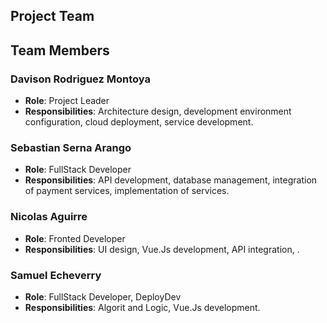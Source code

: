 ## Project Team

## Team Members

### Davison Rodriguez Montoya
- **Role**: Project Leader
- **Responsibilities**: Architecture design, development environment configuration, cloud deployment, service development.

### Sebastian Serna Arango
- **Role**: FullStack Developer
- **Responsibilities**: API development, database management, integration of payment services, implementation of services.

### Nicolas Aguirre
- **Role**: Fronted Developer
- **Responsibilities**: UI design, Vue.Js development, API integration, .

### Samuel Echeverry
- **Role**: FullStack Developer, DeployDev
- **Responsibilities**: Algorit and Logic, Vue.Js development.
